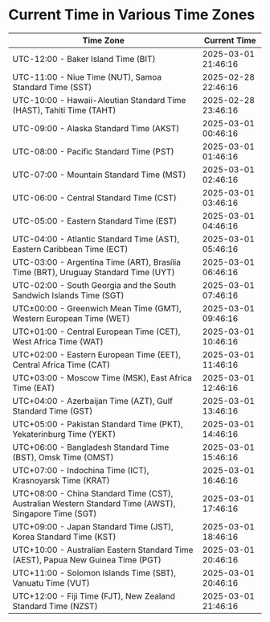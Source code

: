 # Current Time in Various Time Zones

| Time Zone | Current Time |
|-----------|--------------|
| UTC-12:00 - Baker Island Time (BIT) | 2025-03-01 21:46:16 |
| UTC-11:00 - Niue Time (NUT), Samoa Standard Time (SST) | 2025-02-28 22:46:16 |
| UTC-10:00 - Hawaii-Aleutian Standard Time (HAST), Tahiti Time (TAHT) | 2025-02-28 23:46:16 |
| UTC-09:00 - Alaska Standard Time (AKST) | 2025-03-01 00:46:16 |
| UTC-08:00 - Pacific Standard Time (PST) | 2025-03-01 01:46:16 |
| UTC-07:00 - Mountain Standard Time (MST) | 2025-03-01 02:46:16 |
| UTC-06:00 - Central Standard Time (CST) | 2025-03-01 03:46:16 |
| UTC-05:00 - Eastern Standard Time (EST) | 2025-03-01 04:46:16 |
| UTC-04:00 - Atlantic Standard Time (AST), Eastern Caribbean Time (ECT) | 2025-03-01 05:46:16 |
| UTC-03:00 - Argentina Time (ART), Brasília Time (BRT), Uruguay Standard Time (UYT) | 2025-03-01 06:46:16 |
| UTC-02:00 - South Georgia and the South Sandwich Islands Time (SGT) | 2025-03-01 07:46:16 |
| UTC±00:00 - Greenwich Mean Time (GMT), Western European Time (WET) | 2025-03-01 09:46:16 |
| UTC+01:00 - Central European Time (CET), West Africa Time (WAT) | 2025-03-01 10:46:16 |
| UTC+02:00 - Eastern European Time (EET), Central Africa Time (CAT) | 2025-03-01 11:46:16 |
| UTC+03:00 - Moscow Time (MSK), East Africa Time (EAT) | 2025-03-01 12:46:16 |
| UTC+04:00 - Azerbaijan Time (AZT), Gulf Standard Time (GST) | 2025-03-01 13:46:16 |
| UTC+05:00 - Pakistan Standard Time (PKT), Yekaterinburg Time (YEKT) | 2025-03-01 14:46:16 |
| UTC+06:00 - Bangladesh Standard Time (BST), Omsk Time (OMST) | 2025-03-01 15:46:16 |
| UTC+07:00 - Indochina Time (ICT), Krasnoyarsk Time (KRAT) | 2025-03-01 16:46:16 |
| UTC+08:00 - China Standard Time (CST), Australian Western Standard Time (AWST), Singapore Time (SGT) | 2025-03-01 17:46:16 |
| UTC+09:00 - Japan Standard Time (JST), Korea Standard Time (KST) | 2025-03-01 18:46:16 |
| UTC+10:00 - Australian Eastern Standard Time (AEST), Papua New Guinea Time (PGT) | 2025-03-01 20:46:16 |
| UTC+11:00 - Solomon Islands Time (SBT), Vanuatu Time (VUT) | 2025-03-01 20:46:16 |
| UTC+12:00 - Fiji Time (FJT), New Zealand Standard Time (NZST) | 2025-03-01 21:46:16 |
